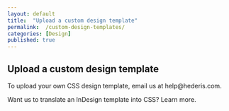 ```yaml
---
layout: default
title:  "Upload a custom design template"
permalink:  /custom-design-templates/
categories: [Design]
published: true
---
```


<section data-type="chapter" class="hsecchapter" data-hederis-type="hsecchapter" id="custom-design-templates" data-pi-attrs="id: custom-design-templates" role="doc-chapter" title="Upload a custom design template"><h1 data-hederis-type="hblkchaptitle" class="hblkchaptitle" id="p4VcA62G2">Upload a custom design template</h1>
    <p class="hblkp" data-hederis-type="hblkp" id="p23Has5St">To upload your own CSS design template, email us at help@hederis.com.</p>
    <p class="hblkp" data-hederis-type="hblkp" id="pmsd6DGxL">Want us to translate an InDesign template into CSS? Learn more.</p>
    </section>
    